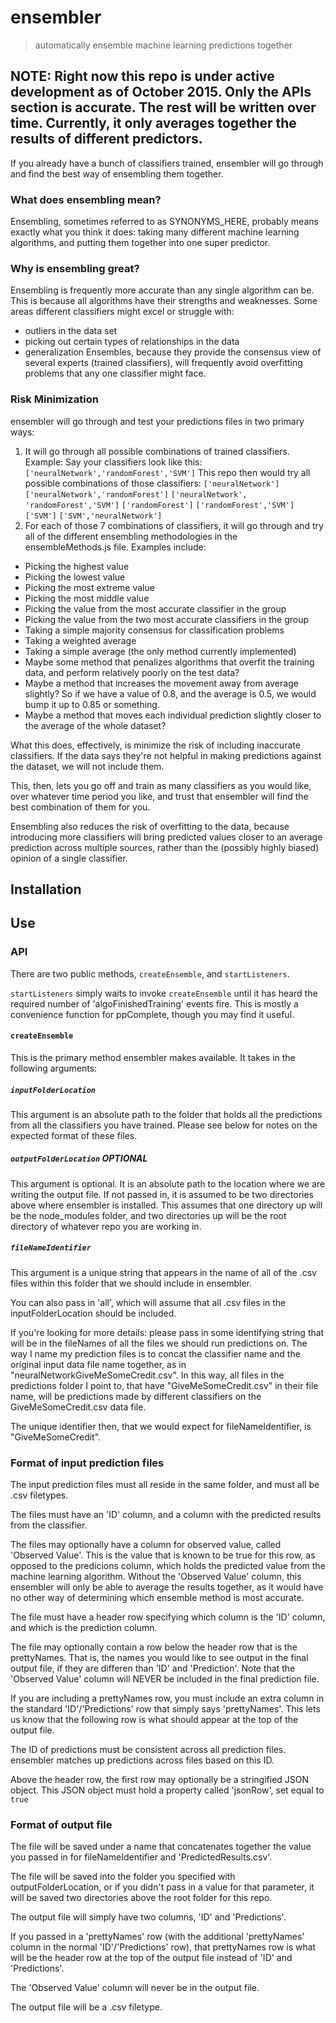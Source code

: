 # ensembler
> automatically ensemble machine learning predictions together

## NOTE: Right now this repo is under active development as of October 2015. Only the APIs section is accurate. The rest will be written over time. Currently, it only averages together the results of different predictors. 

If you already have a bunch of classifiers trained, ensembler will go through and find the best way of ensembling them together. 

### What does ensembling mean?
Ensembling, sometimes referred to as SYNONYMS_HERE, probably means exactly what you think it does: taking many different machine learning algorithms, and putting them together into one super predictor. 

### Why is ensembling great? 
Ensembling is frequently more accurate than any single algorithm can be. This is because all algorithms have their strengths and weaknesses. Some areas different classifiers might excel or struggle with:
  - outliers in the data set
  - picking out certain types of relationships in the data
  - generalization
Ensembles, because they provide the consensus view of several experts (trained classifiers), will frequently avoid overfitting problems that any one classifier might face. 

### Risk Minimization
ensembler will go through and test your predictions files in two primary ways:
1. It will go through all possible combinations of trained classifiers. 
  Example: Say your classifiers look like this: 
  `['neuralNetwork','randomForest','SVM']`
  This repo then would try all possible combinations of those classifiers:
  `['neuralNetwork']`  `['neuralNetwork','randomForest']` `['neuralNetwork', 'randomForest','SVM']`  `['randomForest']`  `['randomForest','SVM']` `['SVM']`  `['SVM','neuralNetwork']`
2. For each of those 7 combinations of classifiers, it will go through and try all of the different ensembling methodologies in the ensembleMethods.js file. 
  Examples include:
  - Picking the highest value
  - Picking the lowest value
  - Picking the most extreme value
  - Picking the most middle value
  - Picking the value from the most accurate classifier in the group
  - Picking the value from the two most accurate classifiers in the group
  - Taking a simple majority consensus for classification problems
  - Taking a weighted average
  - Taking a simple average (the only method currently implemented)
  - Maybe some method that penalizes algorithms that overfit the training data, and perform relatively poorly on the test data? 
  - Maybe a method that increases the movement away from average slightly? So if we have a value of 0.8, and the average is 0.5, we would bump it up to 0.85 or something. 
  - Maybe a method that moves each individual prediction slightly closer to the average of the whole dataset? 

What this does, effectively, is  minimize the risk of including inaccurate classifiers. If the data says they're not helpful in making predictions against the dataset, we will not include them. 

This, then, lets you go off and train as many classifiers as you would like, over whatever time period you like, and trust that ensembler will find the best combination of them for you. 

Ensembling also reduces the risk of overfitting to the data, because introducing more classifiers will bring predicted values closer to an average prediction across multiple sources, rather than the (possibly highly biased) opinion of a single classifier. 

## Installation


## Use


### API
There are two public methods, `createEnsemble`, and `startListeners`. 

`startListeners` simply waits to invoke `createEnsemble` until it has heard the required number of 'algoFinishedTraining' events fire. This is mostly a convenience function for ppComplete, though you may find it useful. 

#### `createEnsemble`
This is the primary method ensembler makes available. 
It takes in the following arguments:

##### `inputFolderLocation`
This argument is an absolute path to the folder that holds all the predictions from all the classifiers you have trained. Please see below for notes on the expected format of these files. 
##### `outputFolderLocation` OPTIONAL
This argument is optional. It is an absolute path to the location where we are writing the output file. If not passed in, it is assumed to be two directories above where ensembler is installed. This assumes that one directory up will be the node_modules folder, and two directories up will be the root directory of whatever repo you are working in. 

##### `fileNameIdentifier`
This argument is a unique string that appears in the name of all of the .csv files within this folder that we should include in ensembler. 

You can also pass in 'all', which will assume that all .csv files in the inputFolderLocation should be included. 

If you're looking for more details: please pass in some identifying string that will be in the fileNames of all the files we should run predictions on. The way I name my prediction files is to concat the classifier name and the original input data file name together, as in "neuralNetworkGiveMeSomeCredit.csv". In this way, all files in the predictions folder I point to, that have "GiveMeSomeCredit.csv" in their file name, will be predictions made by different classifiers on the GiveMeSomeCredit.csv data file. 

The unique identifier then, that we would expect for fileNameIdentifier, is "GiveMeSomeCredit". 


### Format of input prediction files
The input prediction files must all reside in the same folder, and must all be .csv filetypes. 

The files must have an 'ID' column, and a column with the predicted results from the classifier. 

The files may optionally have a column for observed value, called 'Observed Value'. This is the value that is known to be true for this row, as opposed to the predicions column, which holds the predicted value from the machine learning algorithm. Without the 'Observed Value' column, this ensembler will only be able to average the results together, as it would have no other way of determining which ensemble method is most accurate. 

The file must have a header row specifying which column is the 'ID' column, and which is the prediction column. 

The file may optionally contain a row below the header row that is the prettyNames. That is, the names you would like to see output in the final output file, if they are differen than 'ID' and 'Prediction'. Note that the 'Observed Value' column will NEVER be included in the final prediction file. 

If you are including a prettyNames row, you must include an extra column in the standard 'ID'/'Predictions' row that simply says 'prettyNames'. This lets us know that the following row is what should appear at the top of the output file. 

The ID of predictions must be consistent across all prediction files. ensembler matches up predictions across files based on this ID. 

Above the header row, the first row may optionally be a stringified JSON object. This JSON object must hold a property called 'jsonRow', set equal to `true`


### Format of output file
The file will be saved under a name that concatenates together the value you passed in for fileNameIdentifier and 'PredictedResults.csv'. 

The file will be saved into the folder you specified with outputFolderLocation, or if you didn't pass in a value for that parameter, it will be saved two directories above the root folder for this repo. 

The output file will simply have two columns, 'ID' and 'Predictions'. 

If you passed in a 'prettyNames' row (with the additional 'prettyNames' column in the normal 'ID'/'Predictions' row), that prettyNames row is what will be the header row at the top of the output file instead of 'ID' and 'Predictions'. 

The 'Observed Value' column will never be in the output file. 

The output file will be a .csv filetype. 


